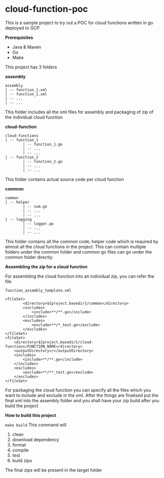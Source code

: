 # cloud-function-poc
This is a sample project to try out a POC for cloud functions written in go deployed to GCP

**Prerequisites**

* Java & Maven
* Go
* Make

This project has 3 folders

**assembly** 

    assembly
    | -- function_1.xml 
    | -- function_2.xml
    | -- ...
    | -- ...

This folder includes all the xml files for assembly and packaging of zip of the individual cloud function


**cloud-function**

    cloud-functions
    | -- function_1
            | -- function_1.go
            | -- ...
            | -- ...
    | -- function_2
            | -- function_2.go
            | -- ...
            | -- ...

This folder contains actual source code per cloud function

**common**

    common
    | -- helper
            | -- sum.go
            | -- ...
            | -- ...
    | -- logging
            | -- logger.go
            | -- ...
            | -- ...

This folder contains all the common code, helper code which is required by almost all the cloud functions in the project.
This can contain multiple folders under the common folder and common go files can go under the common folder directly.


**Assembling the zip for a cloud function**

For assembling the cloud function into an individual zip, you can refer the file

`function_assembly_template.xml`

    <fileSet>
            <directory>${project.basedir}/common</directory>
            <includes>
                <include>**/**.go</include>
            </includes>
            <excludes>
                <exclude>**/*_test.go</exclude>
            </excludes>
    </fileSet>
    <fileSet>
        <directory>${project.basedir}/cloud-functions/FUNCTION_NAME</directory>
        <outputDirectory>/</outputDirectory>
        <includes>
            <include>**/**.go</include>
        </includes>
        <excludes>
            <exclude>**/**_test.go</exclude>
        </excludes>
    </fileSet>


For packaging the cloud function you can specify all the files which you want to include and exclude in the xml. 
After the things are finalised put the final xml into the assembly folder and you shall have your zip build after you build the project


**How to build this project**

`make build`
This command will

1. clean
2. download dependency
3. format
4. compile
5. test
6. build zips

The final zips will be present in the target folder